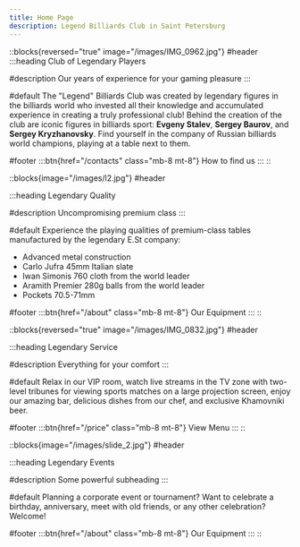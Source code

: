 ```yaml
---
title: Home Page
description: Legend Billiards Club in Saint Petersburg
---
```


::blocks{reversed="true" image="/images/IMG_0962.jpg"}
#header
:::heading
Club of Legendary Players

#description
Our years of experience for your gaming pleasure
:::

#default
The "Legend" Billiards Club was created by legendary figures in the billiards world who invested all their knowledge and accumulated experience in creating a truly professional club! Behind the creation of the club are iconic figures in billiards sport: **Evgeny Stalev**, **Sergey Baurov**, and **Sergey Kryzhanovsky**. Find yourself in the company of Russian billiards world champions, playing at a table next to them.

#footer
:::btn{href="/contacts" class="mb-8 mt-8"}
How to find us
:::
::

::blocks{image="/images/l2.jpg"}
#header

:::heading
Legendary Quality

#description
Uncompromising premium class
:::

#default
Experience the playing qualities of premium-class tables manufactured by the legendary E.St company:

- Advanced metal construction
- Carlo Jufra 45mm Italian slate
- Iwan Simonis 760 cloth from the world leader
- Aramith Premier 280g balls from the world leader
- Pockets 70.5-71mm

#footer
:::btn{href="/about" class="mb-8 mt-8"}
Our Equipment
:::
::

::blocks{reversed="true" image="/images/IMG_0832.jpg"}
#header

:::heading
Legendary Service

#description
Everything for your comfort
:::

#default
Relax in our VIP room, watch live streams in the TV zone with two-level tribunes for viewing sports matches on a large projection screen, enjoy our amazing bar, delicious dishes from our chef, and exclusive Khamovniki beer.

#footer
:::btn{href="/price" class="mb-8 mt-8"}
View Menu
:::
::

::blocks{image="/images/slide_2.jpg"}
#header

:::heading
Legendary Events

#description
Some powerful subheading
:::

#default
Planning a corporate event or tournament? Want to celebrate a birthday, anniversary, meet with old friends, or any other celebration?
Welcome!

#footer
:::btn{href="/about" class="mb-8 mt-8"}
Our Equipment
:::
::
